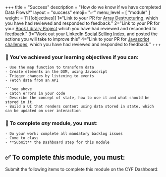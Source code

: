 +++
title = "Success"
description = "How do we know if we have completed Data Flows?"
layout = "success"
emoji= "✅"
menu_level = [ "module" ]
weight = 11
[[objectives]]
1="Link to your PR for [Array Destructuring](https://github.com/CodeYourFuture/Module-Data-Flows/issues/24), which you have had reviewed and responded to feedback."
2="Link to your PR for your [Book Library Project](https://github.com/CodeYourFuture/Module-Data-Flows/issues/31)  which you have had reviewed and responded to feedback."
3="Work out your LinkedIn [Social Selling Index](https://github.com/CodeYourFuture/Module-Data-Flows/issues/12), and posted the actions you will take to improve this"
4="Link to your PR for [Javascript challenges](https://github.com/CodeYourFuture/Module-Data-Flows/issues/21), which you have had reviewed and responded to feedback."
+++



### 🎯 You've achieved your learning objectives if you can:

```objectives
- Use the map function to transform data
- Create elements in the DOM, using Javascript
- Trigger changes by listening to events
- Fetch data from an API 

```see above
- Catch errors in your code
- Describe the concept of state, how to use it and what should be stored in it.
- Build a UI that renders content using data stored in state, which can be updated on user interaction
```

### 💯 To complete _any_ module, you must:

```objectives
- Do your work: complete all mandatory backlog issues
- Come to class
- **Submit** the Dashboard step for this module
```

## ✅ To complete _this_ module, you must:

Submit the following items to complete this module on the CYF Dashboard:
